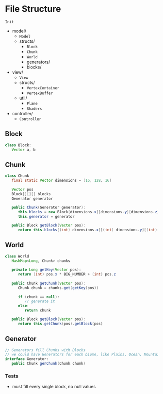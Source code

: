 # File Structure


`Init`

* model/
    * `Model` 
    * structs/
        * `Block`
        * `Chunk`
        * `World`
        * generators/
        * blocks/
* view/
    * `View`
    * structs/
        * `VertexContainer`
        * `VertexBuffer`
    * util/
        * `Plane`
        * `Shaders`
* controller/
    * `Controller` 

## Block

```java
class Block:
   Vector a, b
```

## Chunk

```java
class Chunk
   final static Vector dimensions = (16, 128, 16)
   
   Vector pos
   Block[][][] blocks
   Generator generator
   
   public Chunk(Generator generator):
      this.blocks = new Block[dimensions.x][dimensions.y][dimensions.z]
      this.generator = generator

   public Block getBlock(Vector pos):
      return this.blocks[(int) dimensions.x][(int) dimensions.y][(int) dimensions.z]

```

## World
```java
class World
   HashMap<Long, Chunk> chunks
   
   private Long getKey(Vector pos):
      return (int) pos.x * BIG_NUMBER + (int) pos.z
   
   public Chunk getChunk(Vector pos):
      Chunk chunk = chunks.get(getKey(pos))
      
      if (chunk == null):
         // generate it
      else:
         return chunk

   public Block getBlock(Vector pos):
      return this.getChunk(pos).getBlock(pos)

```

## Generator
```java
// Generators fill Chunks with Blocks
// we could have Generators for each biome, like Plains, Ocean, Mountains etc.
interface Generator:
   public Chunk genChunk(Chunk chunk)

```

### Tests
* must fill every single block, no null values
